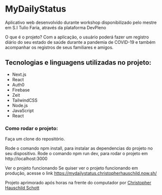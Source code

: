 # MyDailyStatus
Aplicativo web desenvolvido durante workshop disponibilizado pelo mestre em S.I Tulio Faria, através da plataforma DevPleno

O que é o projeto?
Com a aplicação, o usuário poderá fazer um registro diário do seu estado de saúde durante a pandemia de COVID-19 e também acompanhar os registros de seus familiares e amigos.

## Tecnologias e linguagens utilizadas no projeto:

<ul>
<li>Next.js</li>
<li>React</li>
<li>Auth0</li>
<li>Firebase</li>
<li>Zeit</li>
<li>TailwindCSS</li>
<li>Node.js</li>
<li>JavaScript</li>
<li>React</li>
</ul>

### Como rodar o projeto:

Faça um clone do repositório.

Rode o comando npm install, para instalar as dependencias do projeto no seu dispositivo.
Rode o comando npm run dev, para rodar o projeto em http://localhost:3000

Ver o projeto funcionando
Se quiser ver o projeto funcionando em produção, acesse o link https://mydailystatus.christopherhauschild.now.sh/

Projeto aprimorado após horas na frente do computador por <a href="https://github.com/ChristopherHauschild"> Christopher Hauschild Schott </a>

